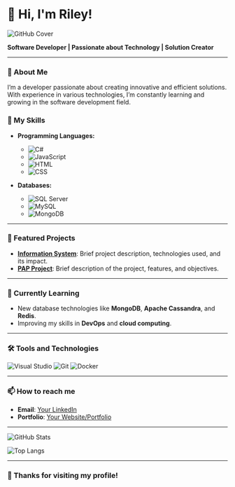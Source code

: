 # 👋 Hi, I'm Riley!

![GitHub Cover]( https://via.placeholder.com/1200x300?text=Software+Development+Journey)

**Software Developer | Passionate about Technology | Solution Creator**

---

### 🌟 About Me
I’m a developer passionate about creating innovative and efficient solutions. With experience in various technologies, I’m constantly learning and growing in the software development field.

### 💼 My Skills
- **Programming Languages:**
  - ![C#](https://img.shields.io/badge/C%23-239120?style=flat&logo=csharp&logoColor=white)
  - ![JavaScript](https://img.shields.io/badge/JavaScript-323330?style=flat&logo=javascript&logoColor=F7DF1E)
  - ![HTML](https://img.shields.io/badge/HTML5-E34F26?style=flat&logo=html5&logoColor=white)
  - ![CSS](https://img.shields.io/badge/CSS3-1572B6?style=flat&logo=css3&logoColor=white)

- **Databases:**
  - ![SQL Server](https://img.shields.io/badge/Microsoft%20SQL%20Server-CC2927?style=flat&logo=microsoft%20sql%20server&logoColor=white)
  - ![MySQL](https://img.shields.io/badge/MySQL-4479A1?style=flat&logo=mysql&logoColor=white)
  - ![MongoDB](https://img.shields.io/badge/MongoDB-4EA94B?style=flat&logo=mongodb&logoColor=white)

---

### 🚀 Featured Projects
- **[Information System](repository-link)**: Brief project description, technologies used, and its impact.
- **[PAP Project](repository-link)**: Brief description of the project, features, and objectives.

---

### 🌱 Currently Learning
- New database technologies like **MongoDB**, **Apache Cassandra**, and **Redis**.
- Improving my skills in **DevOps** and **cloud computing**.

---

### 🛠️ Tools and Technologies
![Visual Studio](https://img.shields.io/badge/Visual%20Studio-5C2D91?style=flat&logo=visual-studio&logoColor=white)
![Git](https://img.shields.io/badge/Git-F05032?style=flat&logo=git&logoColor=white)
![Docker](https://img.shields.io/badge/Docker-2496ED?style=flat&logo=docker&logoColor=white)

---

### 📫 How to reach me
- **Email**: [Your LinkedIn](https://linkedin.com/in/your-profile)
- **Portfolio**: [Your Website/Portfolio](https://your-portfolio.com)

---

![GitHub Stats](https://github-readme-stats.vercel.app/api?username=Rileyzik&show_icons=true&theme=radical)

![Top Langs](https://github-readme-stats.vercel.app/api/top-langs/?username=Rileyzik&layout=compact&theme=radical)

---

### 🎉 Thanks for visiting my profile!
